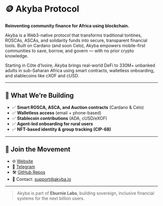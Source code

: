 # 🪙 Akyba Protocol

**Reinventing community finance for Africa using blockchain.**

Akyba is a Web3-native protocol that transforms traditional tontines, ROSCAs, ASCAs, and solidarity funds into secure, transparent financial tools. Built on Cardano (and soon Celo), Akyba empowers mobile-first communities to save, borrow, and govern — with no prior crypto knowledge.

Starting in Côte d’Ivoire, Akyba brings real-world DeFi to 330M+ unbanked adults in sub-Saharan Africa using smart contracts, walletless onboarding, and stablecoins like cXOF and cUSD.

---

## 🔧 What We’re Building

- ✅ **Smart ROSCA, ASCA, and Auction contracts** (Cardano & Celo)
- ✅ **Walletless access** (email + phone-based)
- ✅ **Stablecoin contributions** (ADA, cUSD/eXOF)
- ✅ **Agent-led onboarding for rural users**
- ✅ **NFT-based identity & group tracking (CIP-68)**

---

## 🚀 Join the Movement

- 🌐 [Website](https://aikenakyba.web.app/)
- 💬 [Telegram](https://t.me/akyba_protocol)
- 🛠️ [GitHub Repos](https://github.com/akyba-protocol)
- 📩 Contact: [support@akyba.io](mailto:support@akyba.io)

---

> Akyba is part of **Eburnie Labs**, building sovereign, inclusive financial systems for the next billion users.

